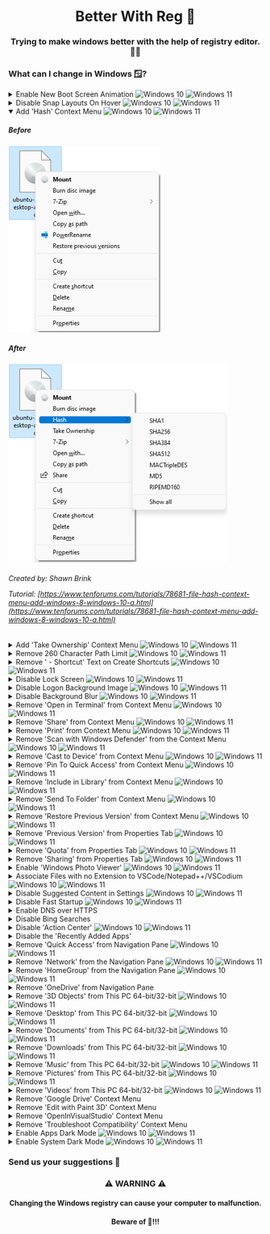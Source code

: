 <p align="center">
  <h1 align="center">Better With Reg 🧊</h1>
  <h3 align="center">Trying to make windows better with the help of registry editor. 👨‍💻</h3>
</p>

### What can I change in Windows 🪟?

<details>
  <summary>
    Enable New Boot Screen Animation
    <img alt="Windows 10" src="https://img.shields.io/badge/-Win_10-999999?style=flat-square"/>
    <img alt="Windows 11" src="https://img.shields.io/badge/-Win_11-0079D5?style=flat"/>
  </summary>
  <h3 align="left">😧</h3>
  <h4 align="left">This item has no description yet.</br>
  To learn more about this modification.</br>
  Please open the tutorial link below.</h4>
  <h6 align="left">
  Created by: Vishal Gupta</br>
  
  Tutorial: [https://www.askvg.com/tip-enable-new-boot-screen-animation-in-windows-11/](https://www.askvg.com/tip-enable-new-boot-screen-animation-in-windows-11/)
  </h6>
</details>

<details>
  <summary>
    Disable Snap Layouts On Hover
    <img alt="Windows 10" src="https://img.shields.io/badge/-Win_10-999999?style=flat-square"/>
    <img alt="Windows 11" src="https://img.shields.io/badge/-Win_11-0079D5?style=flat"/>
  </summary>
  <h5 align="left">Before</h5>
  <img src="img/snaplayoutshover.png" alt="Check Files Hash Sum"/></br>
  <h5 align="left">After</h5>
  <img src="img/snaplayoutshover1.png" alt="Check Files Hash Sum"/></br>
  <h6 align="left">
  Created by: Ryan Maskell</br>
  
  Tutorial: [https://winbuzzer.com/2021/12/06/windows-11-disable-the-snap-layouts-pop-up-on-the-maximize-button-xcxwbt/](https://winbuzzer.com/2021/12/06/windows-11-disable-the-snap-layouts-pop-up-on-the-maximize-button-xcxwbt/)
  </h6>
</details>

<details open>
  <summary>
    Add 'Hash' Context Menu
    <img alt="Windows 10" src="https://img.shields.io/badge/-Win_10-0079D7?style=flat-square"/>
    <img alt="Windows 11" src="https://img.shields.io/badge/-Win_11-0079D5?style=flat"/>
  </summary>
  <h5 align="left">Before</h5>
  <img src="img/hashsum.png" alt="Check Files Hash Sum"/></br>
  <h5 align="left">After</h5>
  <img src="img/hashsum1.png" alt="Check Files Hash Sum"/></br>
  <h6 align="left">
  Created by: Shawn Brink</br>

  Tutorial: [https://www.tenforums.com/tutorials/78681-file-hash-context-menu-add-windows-8-windows-10-a.html](https://www.tenforums.com/tutorials/78681-file-hash-context-menu-add-windows-8-windows-10-a.html)
  </h6>
</details>

<details>
  <summary>
    Add 'Take Ownership' Context Menu
    <img alt="Windows 10" src="https://img.shields.io/badge/-Win_10-0079D7?style=flat-square"/>
    <img alt="Windows 11" src="https://img.shields.io/badge/-Win_11-0079D5?style=flat"/>
  </summary>
  <h5 align="left">Before</h5>
  <img src="img/takeownership.png" alt=""/></br>
  <h5 align="left">After</h5>
  <img src="img/takeownership1.png" alt=""/></br>
  <img src="img/takeownership2.png" alt=""/></br>
  <h6 align="left">
  Created by: Walter Glenn</br>

  Article: [https://www.howtogeek.com/howto/windows-vista/add-take-ownership-to-explorer-right-click-menu-in-vista/](https://www.howtogeek.com/howto/windows-vista/add-take-ownership-to-explorer-right-click-menu-in-vista/)
  </h6>
</details>

<details>
  <summary>
    Remove 260 Character Path Limit
    <img alt="Windows 10" src="https://img.shields.io/badge/-Win_10-0079D7?style=flat-square"/>
    <img alt="Windows 11" src="https://img.shields.io/badge/-Win_11-0079D5?style=flat"/>
  </summary>
  <h5 align="left">Before</h5>
  <img src="img/260limitpath.png" alt=""/></br>
  <h5 align="left">After</h5>
  <img src="img/260limitpath1.png" alt=""/></br>
  <h6 align="left">
  Created by: Walter Glenn</br>

  Article: [http://www.howtogeek.com/266621/how-to-make-windows-10-accept-file-paths-over-260-characters/](http://www.howtogeek.com/266621/how-to-make-windows-10-accept-file-paths-over-260-characters/)
  </h6>
</details>

<details>
  <summary>
    Remove ' - Shortcut' Text on Create Shortcuts
    <img alt="Windows 10" src="https://img.shields.io/badge/-Win_10-0079D7?style=flat-square"/>
    <img alt="Windows 11" src="https://img.shields.io/badge/-Win_11-0079D5?style=flat"/>
  </summary>
  <h5 align="left">Before</h5>
  <img src="img/shortcuttext.png" alt=""/></br>
  <h5 align="left">After</h5>
  <img src="img/shortcuttext1.png" alt=""/></br>
  <h6 align="left">
  Created by: Walter Glenn</br>

  Article: [http://www.howtogeek.com/281753/how-to-remove-the-shortcut-text-from-new-shortcuts-in-windows/](http://www.howtogeek.com/281753/how-to-remove-the-shortcut-text-from-new-shortcuts-in-windows/)
  </h6>
</details>

<details>
  <summary>
    Disable Lock Screen
    <img alt="Windows 10" src="https://img.shields.io/badge/-Win_10-0079D7?style=flat-square"/>
    <img alt="Windows 11" src="https://img.shields.io/badge/-Win_11-0079D5?style=flat"/>
  </summary>
  <h5 align="left">Before</h5>
  <img src="img/lockscreen.png" alt=""/></br>
  <h5 align="left">After</h5>
  <img src="img/lockscreen1.png" alt=""/></br>
  <h6 align="left">
  Created by Unknown</br>
  </h6>
</details>

<details>
  <summary>
    Disable Logon Background Image
    <img alt="Windows 10" src="https://img.shields.io/badge/-Win_10-0079D7?style=flat-square"/>
    <img alt="Windows 11" src="https://img.shields.io/badge/-Win_11-0079D5?style=flat"/>
  </summary>
  <h5 align="left">Before</h5>
  <img src="img/lockscreenimage.png" alt=""/></br>
  <h5 align="left">After</h5>
  <img src="img/lockscreenimage1.png" alt=""/></br>
  <h6 align="left">
  Created by Unknown</br>
  </h6>
</details>

<details>
  <summary>
    Disable Background Blur
    <img alt="Windows 10" src="https://img.shields.io/badge/-Win_10-0079D7?style=flat-square"/>
    <img alt="Windows 11" src="https://img.shields.io/badge/-Win_11-0079D5?style=flat"/>
  </summary>
  <h5 align="left">Before</h5>
  <img src="img/lockscreenimageblur.png" alt=""/></br>
  <h5 align="left">After</h5>
  <img src="img/lockscreenimageblur1.png" alt=""/></br>
  <h6 align="left">
  Created by Brady Gavin
  
  Article: [https://www.howtogeek.com/426554/how-to-disable-the-login-screen-background-blur-on-windows-10/](https://www.howtogeek.com/426554/how-to-disable-the-login-screen-background-blur-on-windows-10/)
  </h6>
</details>

<details>
  <summary>
    Remove 'Open in Terminal' from Context Menu
    <img alt="Windows 10" src="https://img.shields.io/badge/-Win_10-999999?style=flat-square"/>
    <img alt="Windows 11" src="https://img.shields.io/badge/-Win_11-0079D5?style=flat"/>
  </summary>
  <h5 align="left">Before</h5>
  <img src="img/openinterminal.png" alt=""/></br>
  <h5 align="left">After</h5>
  <img src="img/openinterminal1.png" alt=""/></br>
  <h6 align="left">
  Created by: Sergey Tkachenko</br>
  
  Tutorial: [https://winaero.com/how-to-remove-open-in-windows-terminal-context-menu-in-windows-11/](https://winaero.com/how-to-remove-open-in-windows-terminal-context-menu-in-windows-11/)
  </h6>
</details>

<details>
  <summary>
    Remove 'Share' from Context Menu
    <img alt="Windows 10" src="https://img.shields.io/badge/-Win_10-999999?style=flat-square"/>
    <img alt="Windows 11" src="https://img.shields.io/badge/-Win_11-0079D5?style=flat"/>
  </summary>
  <h5 align="left">Before</h5>
  <img src="img/share.png" alt=""/></br>
  <h5 align="left">After</h5>
  <img src="img/share1.png" alt=""/></br>
  <h6 align="left">
  Created by: Shawn Brink</br>
  
  Tutorial: [https://www.elevenforum.com/t/add-or-remove-share-context-menu-in-windows-11.1690/](https://www.elevenforum.com/t/add-or-remove-share-context-menu-in-windows-11.1690/)
  </h6>
</details>

<details>
  <summary>
    Remove 'Print' from Context Menu
    <img alt="Windows 10" src="https://img.shields.io/badge/-Win_10-0079D5?style=flat-square"/>
    <img alt="Windows 11" src="https://img.shields.io/badge/-Win_11-0079D5?style=flat"/>
  </summary>
  <h5 align="left">Before</h5>
  <img src="img/print.png" alt=""/></br>
  <h5 align="left">After</h5>
  <img src="img/print1.png" alt=""/></br>
  <h6 align="left">
  Created by: Sergey Tkachenko</br>
  
  Tutorial: [https://winaero.com/remove-print-context-menu-in-windows-10/](https://winaero.com/remove-print-context-menu-in-windows-10/)
  </h6>
</details>

<details>
  <summary>
    Remove 'Scan with Windows Defender' from the Context Menu
    <img alt="Windows 10" src="https://img.shields.io/badge/-Win_10-0079D7?style=flat-square"/>
    <img alt="Windows 11" src="https://img.shields.io/badge/-Win_11-0079D5?style=flat"/>
  </summary>
  <h5 align="left">Before</h5>
  <img src="img/scanwithmicrosoftdefender.png" alt=""/></br>
  <h5 align="left">After</h5>
  <img src="img/scanwithmicrosoftdefender1.png" alt=""/></br>
  <h6 align="left">
  Created by: Shawn Brink</br>
  
  Tutorial: [https://www.tenforums.com/tutorials/18145-add-remove-scan-microsoft-defender-context-menu-windows-10-a.html](https://www.tenforums.com/tutorials/18145-add-remove-scan-microsoft-defender-context-menu-windows-10-a.html)
  </h6>
</details>

<details>
  <summary>
    Remove 'Cast to Device' from Context Menu
    <img alt="Windows 10" src="https://img.shields.io/badge/-Win_10-0079D5?style=flat-square"/>
    <img alt="Windows 11" src="https://img.shields.io/badge/-Win_11-0079D5?style=flat"/>
  </summary>
  <h5 align="left">Before</h5>
  <img src="img/casttodevice.png" alt=""/></br>
  <h5 align="left">After</h5>
  <img src="img/casttodevice1.png" alt=""/></br>
  <h6 align="left">
  Created by: Shawn Brink</br>
  
  Tutorial: [http://www.tenforums.com/tutorials/61525-cast-device-context-menu-add-remove-windows-10-a.html](http://www.tenforums.com/tutorials/61525-cast-device-context-menu-add-remove-windows-10-a.html)
  </h6>
</details>

<details>
  <summary>
    Remove 'Pin To Quick Access' from Context Menu
    <img alt="Windows 10" src="https://img.shields.io/badge/-Win_10-0079D7?style=flat-square"/>
    <img alt="Windows 11" src="https://img.shields.io/badge/-Win_11-0079D5?style=flat"/>
  </summary>
  <h5 align="left">Before</h5>
  <img src="img/pinquickaccess.png" alt=""/></br>
  <h5 align="left">After</h5>
  <img src="img/pinquickaccess1.png" alt=""/></br>
  <h6 align="left">
  Created by: Sergey Tkachenko

  Article: [https://winaero.com/remove-pin-quick-access-menu-windows-10/](https://winaero.com/remove-pin-quick-access-menu-windows-10/)
  </h6>
</details>

<details>
  <summary>
    Remove 'Include in Library' from Context Menu
    <img alt="Windows 10" src="https://img.shields.io/badge/-Win_10-0079D7?style=flat-square"/>
    <img alt="Windows 11" src="https://img.shields.io/badge/-Win_11-0079D5?style=flat"/>
  </summary>
  <h5 align="left">Before</h5>
  <img src="img/includeinlibrary.png" alt=""/></br>
  <h5 align="left">After</h5>
  <img src="img/includeinlibrary1.png" alt=""/></br>
  <h6 align="left">
  Created by: Shawn Brink</br>
  
  Tutorial: [http://www.tenforums.com/tutorials/37130-include-library-add-remove-context-menu-windows-10-a.html](http://www.tenforums.com/tutorials/37130-include-library-add-remove-context-menu-windows-10-a.html)
  </h6>
</details>

<details>
  <summary>
    Remove 'Send To Folder' from Context Menu
    <img alt="Windows 10" src="https://img.shields.io/badge/-Win_10-0079D7?style=flat-square"/>
    <img alt="Windows 11" src="https://img.shields.io/badge/-Win_11-0079D5?style=flat"/>
  </summary>
  <h5 align="left">Before</h5>
  <img src="img/sendto.png" alt=""/></br>
  <h5 align="left">After</h5>
  <img src="img/sendto1.png" alt=""/></br>
  <h6 align="left">
  Created by Walter Glenn</br>

  Article: [http://www.howtogeek.com/282546/how-to-disable-the-send-to-folder-on-the-context-menu-in-windows/](http://www.howtogeek.com/282546/how-to-disable-the-send-to-folder-on-the-context-menu-in-windows/)
  </h6>
</details>

<details>
  <summary>
    Remove 'Restore Previous Version' from Context Menu
    <img alt="Windows 10" src="https://img.shields.io/badge/-Win_10-0079D7?style=flat-square"/>
    <img alt="Windows 11" src="https://img.shields.io/badge/-Win_11-0079D5?style=flat"/>
  </summary>
  <h5 align="left">Before</h5>
  <img src="img/restorepreviousversions.png" alt=""/></br>
  <h5 align="left">After</h5>
  <img src="img/restorepreviousversions1.png" alt=""/></br>
  <h6 align="left">
  Created by: Shawn Brink</br>
  
  Tutorial: [https://www.tenforums.com/tutorials/79513-remove-previous-versions-context-menu-properties-windows-10-a.html](https://www.tenforums.com/tutorials/79513-remove-previous-versions-context-menu-properties-windows-10-a.html)
  </h6>
</details>

<details>
  <summary>
    Remove 'Previous Version' from Properties Tab
    <img alt="Windows 10" src="https://img.shields.io/badge/-Win_10-0079D7?style=flat-square"/>
    <img alt="Windows 11" src="https://img.shields.io/badge/-Win_11-0079D5?style=flat"/>
  </summary>
  <h5 align="left">Before</h5>
  <img src="img/previousversionsproperties.png" alt=""/></br>
  <h5 align="left">After</h5>
  <img src="img/previousversionsproperties1.png" alt=""/></br>
  <h6 align="left">
  Created by: Shawn Brink</br>
  
  Tutorial: [https://www.tenforums.com/tutorials/79513-remove-previous-versions-context-menu-properties-windows-10-a.html](https://www.tenforums.com/tutorials/79513-remove-previous-versions-context-menu-properties-windows-10-a.html)
  </h6>
</details>

<details>
  <summary>
    Remove 'Quota' from Properties Tab
    <img alt="Windows 10" src="https://img.shields.io/badge/-Win_10-0079D7?style=flat-square"/>
    <img alt="Windows 11" src="https://img.shields.io/badge/-Win_11-0079D5?style=flat"/>
  </summary>
  <h5 align="left">Before</h5>
  <img src="img/quotaproperties.png" alt=""/></br>
  <h5 align="left">After</h5>
  <img src="img/quotaproperties1.png" alt=""/></br>
  <h6 align="left">
  Created by: PassionateWriter</br>
  
  Tutorial: [https://thegeekpage.com/how-to-add-remove-quota-tab-from-drive-properties-on-windows-10/](https://thegeekpage.com/how-to-add-remove-quota-tab-from-drive-properties-on-windows-10/)
  </h6>
</details>

<details>
  <summary>
    Remove 'Sharing' from Properties Tab
    <img alt="Windows 10" src="https://img.shields.io/badge/-Win_10-0079D7?style=flat-square"/>
    <img alt="Windows 11" src="https://img.shields.io/badge/-Win_11-0079D5?style=flat"/>
  </summary>
  <h5 align="left">Before</h5>
  <img src="img/sharingproperties.png" alt=""/></br>
  <h5 align="left">After</h5>
  <img src="img/sharingproperties1.png" alt=""/></br>
  <h6 align="left">
  Created by: Sergey Tkachenko</br>
  
  Tutorial: [https://winaero.com/remove-sharing-tab-from-folder-properties-in-windows-10/](https://winaero.com/remove-sharing-tab-from-folder-properties-in-windows-10/)
  </h6>
</details>

<details>
  <summary>
    Enable 'Windows Photo Viewer'
    <img alt="Windows 10" src="https://img.shields.io/badge/-Win_10-0079D7?style=flat-square"/>
    <img alt="Windows 11" src="https://img.shields.io/badge/-Win_11-0079D5?style=flat"/>
  </summary>
  <h3 align="left">😧</h3>
  <h4 align="left">This item has no description yet.</br>
  To learn more about this modification.</br>
  Please open the tutorial link below.</h4>
  <h6 align="left">
  Created by Walter Glenn</br>

  Article: [https://www.howtogeek.com/225844/how-to-make-windows-photo-viewer-your-default-image-viewer-on-windows-10/](https://www.howtogeek.com/225844/how-to-make-windows-photo-viewer-your-default-image-viewer-on-windows-10/)
  </h6>
</details>

<details>
  <summary>
    Associate Files with no Extension to VSCode/Notepad++/VSCodium
    <img alt="Windows 10" src="https://img.shields.io/badge/-Win_10-0079D7?style=flat-square"/>
    <img alt="Windows 11" src="https://img.shields.io/badge/-Win_11-0079D5?style=flat"/>
    </summary>
  <h3 align="left">😵‍💫</h3>
  <h4 align="left">This item has no description yet.</br>
  To learn more about this modification.</br>
  Please open the tutorial link below.</h4>
  <h6 align="left">
  Created by Unknown</br>
  </h6>
</details>

<details>
  <summary>
    Disable Suggested Content in Settings
    <img alt="Windows 10" src="https://img.shields.io/badge/-Win_10-999999?style=flat-square"/>
    <img alt="Windows 11" src="https://img.shields.io/badge/-Win_11-0079D5?style=flat"/>
    </summary>
  <h3 align="left">😵‍💫</h3>
  <h4 align="left">This item has no description yet.</br>
  To learn more about this modification.</br>
  Please open the tutorial link below.</h4>
  <h6 align="left">
  Created by: Shawn Brink</br>
  
  Tutorial: [https://www.elevenforum.com/t/enable-or-disable-suggested-content-in-settings-in-windows-11.3791/](https://www.elevenforum.com/t/enable-or-disable-suggested-content-in-settings-in-windows-11.3791/)
  </h6>
</details>

<details>
  <summary>
    Disable Fast Startup
    <img alt="Windows 10" src="https://img.shields.io/badge/-Win_10-0079D7?style=flat-square"/>
    <img alt="Windows 11" src="https://img.shields.io/badge/-Win_11-0079D5?style=flat"/>
  </summary>
  <h3 align="left">😭</h3>
  <h4 align="left">This item has no description yet.</br>
  To learn more about this modification.</br>
  Please open the tutorial link below.</h4>
  <h6 align="left">
  Created by: Tashreef Shareef</br>

  Tutorial: [https://www.makeuseof.com/windows-11-turn-on-or-off-fast-startup/](https://www.makeuseof.com/windows-11-turn-on-or-off-fast-startup/)
  </h6>
</details>

<details>
  <summary>
    Enable DNS over HTTPS
  </summary>
  <h3 align="left">😭</h3>
  <h4 align="left">This item has no description yet.</br>
  To learn more about this modification.</br>
  Please open the tutorial link below.</h4>
  <h6 align="left">
  Created by Unknown</br>
  </h6>
</details>

<details>
  <summary>
    Disable Bing Searches
  </summary>
  <h3 align="left">😫</h3>
  <h4 align="left">This item has no description yet.</br>
  To learn more about this modification.</br>
  Please open the tutorial link below.</h4>
  <h6 align="left">
  Created by: Chris Hoffman and Josh Hendrickson</br>
  
  Article: [https://www.howtogeek.com/224159/how-to-disable-bing-in-the-windows-10-start-menu/](https://www.howtogeek.com/224159/how-to-disable-bing-in-the-windows-10-start-menu/)
  </h6>
</details>

<details>
  <summary>
    Disable 'Action Center'
    <img alt="Windows 10" src="https://img.shields.io/badge/-Win_10-0079D7?style=flat-square"/>
    <img alt="Windows 11" src="https://img.shields.io/badge/-Win_11-999999?style=flat"/>
  </summary>
  <h3 align="left">😩</h3>
  <h4 align="left">This item has no description yet.</br>
  To learn more about this modification.</br>
  Please open the tutorial link below.</h4>
  <h6 align="left">
  Created by Unknown</br>
  </h6>
</details>

<details>
  <summary>
    Disable the 'Recently Added Apps'
  </summary>
  <h3 align="left">😧</h3>
  <h4 align="left">This item has no description yet.</br>
  To learn more about this modification.</br>
  Please open the tutorial link below.</h4>
  <h6 align="left">
  Created by Unknown</br>
  </h6>
</details>

<details>
  <summary>
    Remove 'Quick Access' from Navigation Pane
    <img alt="Windows 10" src="https://img.shields.io/badge/-Win_10-0079D7?style=flat-square"/>
    <img alt="Windows 11" src="https://img.shields.io/badge/-Win_11-0079D5?style=flat"/>
  </summary>
  <h5 align="left">Before</h5>
  <img src="img/quickaccess.png" alt=""/></br>
  <h5 align="left">After</h5>
  <img src="img/quickaccess1.png" alt=""/></br>
  <h6 align="left">
  Created by: Shawn Brink</br>
  
  Tutorial: [https://www.tenforums.com/tutorials/4844-remove-quick-access-navigation-pane-windows-10-a.html](https://www.tenforums.com/tutorials/4844-remove-quick-access-navigation-pane-windows-10-a.html)
  </h6>
</details>

<details>
  <summary>
    Remove 'Network' from the Navigation Pane
    <img alt="Windows 10" src="https://img.shields.io/badge/-Win_10-0079D7?style=flat-square"/>
    <img alt="Windows 11" src="https://img.shields.io/badge/-Win_11-0079D5?style=flat"/>
  </summary>
  <h5 align="left">Before</h5>
  <img src="img/networknavigationpane.png" alt=""/></br>
  <h5 align="left">After</h5>
  <img src="img/networknavigationpane1.png" alt=""/></br>
  <h6 align="left">
  Created by: Manish Sahay</br>
  
  Tutorial: [https://www.thepcinsider.com/remove-network-icon-windows-file-explorer/](https://www.thepcinsider.com/remove-network-icon-windows-file-explorer/)
  </h6>
</details>

<details>
  <summary>
    Remove 'HomeGroup' from the Navigation Pane
    <img alt="Windows 10" src="https://img.shields.io/badge/-Win_10-0079D7?style=flat-square"/>
    <img alt="Windows 11" src="https://img.shields.io/badge/-Win_11-999999?style=flat"/>
  </summary>
  <h3 align="left">😧</h3>
  <h4 align="left">This item has no description yet.</br>
  To learn more about this modification.</br>
  Please open the tutorial link below.</h4>
  <h6 align="left">
  Created by: Shawn Brink</br>

  Tutorial: [https://www.tenforums.com/tutorials/4870-homegroup-navigation-pane-add-remove-windows-10-a.html](https://www.tenforums.com/tutorials/4870-homegroup-navigation-pane-add-remove-windows-10-a.html)
  </h6>
</details>

<details>
  <summary>
    Remove 'OneDrive' from Navigation Pane
  </summary>
  <h3 align="left">😧</h3>
  <h4 align="left">This item has no description yet.</br>
  To learn more about this modification.</br>
  Please open the tutorial link below.</h4>
  <h6 align="left">
  Created by: Shawn Brink</br>
  
  Tutorial: [http://www.tenforums.com/tutorials/4818-onedrive-add-remove-navigation-pane-windows-10-a.html](http://www.tenforums.com/tutorials/4818-onedrive-add-remove-navigation-pane-windows-10-a.html)
  </h6>
</details>

<details>
  <summary>
    Remove '3D Objects' from This PC 64-bit/32-bit
    <img alt="Windows 10" src="https://img.shields.io/badge/-Win_10-0079D7?style=flat-square"/>
    <img alt="Windows 11" src="https://img.shields.io/badge/-Win_11-999999?style=flat"/>
  </summary>
  <h3 align="left">😧</h3>
  <h4 align="left">This item has no description yet.</br>
  To learn more about this modification.</br>
  Please open the tutorial link below.</h4>
  <h6 align="left">
  Created by Chris Hoffman</br>

  Article: [https://www.howtogeek.com/222057/how-to-remove-the-folders-from-%E2%80%9Cthis-pc%E2%80%9D-on-windows-10/](https://www.howtogeek.com/222057/how-to-remove-the-folders-from-%E2%80%9Cthis-pc%E2%80%9D-on-windows-10/)
  </h6>
</details>

<details>
  <summary>
    Remove 'Desktop' from This PC 64-bit/32-bit
    <img alt="Windows 10" src="https://img.shields.io/badge/-Win_10-0079D7?style=flat-square"/>
    <img alt="Windows 11" src="https://img.shields.io/badge/-Win_11-0079D5?style=flat"/>
  </summary>
  <h3 align="left">😧</h3>
  <h4 align="left">This item has no description yet.</br>
  To learn more about this modification.</br>
  Please open the tutorial link below.</h4>
  <h6 align="left">
  Created by Chris Hoffman</br>

  Article: [https://www.howtogeek.com/222057/how-to-remove-the-folders-from-%E2%80%9Cthis-pc%E2%80%9D-on-windows-10/](https://www.howtogeek.com/222057/how-to-remove-the-folders-from-%E2%80%9Cthis-pc%E2%80%9D-on-windows-10/)
  </h6>
</details>

<details>
  <summary>
    Remove 'Documents' from This PC 64-bit/32-bit
    <img alt="Windows 10" src="https://img.shields.io/badge/-Win_10-0079D7?style=flat-square"/>
    <img alt="Windows 11" src="https://img.shields.io/badge/-Win_11-0079D5?style=flat"/>
  </summary>
  <h3 align="left">😧</h3>
  <h4 align="left">This item has no description yet.</br>
  To learn more about this modification.</br>
  Please open the tutorial link below.</h4>
  <h6 align="left">
  Created by Chris Hoffman</br>

  Article: [https://www.howtogeek.com/222057/how-to-remove-the-folders-from-%E2%80%9Cthis-pc%E2%80%9D-on-windows-10/](https://www.howtogeek.com/222057/how-to-remove-the-folders-from-%E2%80%9Cthis-pc%E2%80%9D-on-windows-10/)
  </h6>
</details>

<details>
  <summary>
    Remove 'Downloads' from This PC 64-bit/32-bit
    <img alt="Windows 10" src="https://img.shields.io/badge/-Win_10-0079D7?style=flat-square"/>
    <img alt="Windows 11" src="https://img.shields.io/badge/-Win_11-0079D5?style=flat"/>
  </summary>
  <h3 align="left">😧</h3>
  <h4 align="left">This item has no description yet.</br>
  To learn more about this modification.</br>
  Please open the tutorial link below.</h4>
  <h6 align="left">
  Created by Chris Hoffman</br>

  Article: [https://www.howtogeek.com/222057/how-to-remove-the-folders-from-%E2%80%9Cthis-pc%E2%80%9D-on-windows-10/](https://www.howtogeek.com/222057/how-to-remove-the-folders-from-%E2%80%9Cthis-pc%E2%80%9D-on-windows-10/)
  </h6>
</details>

<details>
  <summary>
    Remove 'Music' from This PC 64-bit/32-bit
    <img alt="Windows 10" src="https://img.shields.io/badge/-Win_10-0079D7?style=flat-square"/>
    <img alt="Windows 11" src="https://img.shields.io/badge/-Win_11-0079D5?style=flat"/>
  </summary>
  <h3 align="left">😧</h3>
  <h4 align="left">This item has no description yet.</br>
  To learn more about this modification.</br>
  Please open the tutorial link below.</h4>
  <h6 align="left">
  Created by Chris Hoffman</br>

  Article: [https://www.howtogeek.com/222057/how-to-remove-the-folders-from-%E2%80%9Cthis-pc%E2%80%9D-on-windows-10/](https://www.howtogeek.com/222057/how-to-remove-the-folders-from-%E2%80%9Cthis-pc%E2%80%9D-on-windows-10/)
  </h6>
</details>

<details>
  <summary>
    Remove 'Pictures' from This PC 64-bit/32-bit
    <img alt="Windows 10" src="https://img.shields.io/badge/-Win_10-0079D7?style=flat-square"/>
    <img alt="Windows 11" src="https://img.shields.io/badge/-Win_11-0079D5?style=flat"/>
  </summary>
  <h3 align="left">😧</h3>
  <h4 align="left">This item has no description yet.</br>
  To learn more about this modification.</br>
  Please open the tutorial link below.</h4>
  <h6 align="left">
  Created by Chris Hoffman</br>

  Article: [https://www.howtogeek.com/222057/how-to-remove-the-folders-from-%E2%80%9Cthis-pc%E2%80%9D-on-windows-10/](https://www.howtogeek.com/222057/how-to-remove-the-folders-from-%E2%80%9Cthis-pc%E2%80%9D-on-windows-10/)
  </h6>
</details>

<details>
  <summary>
    Remove 'Videos' from This PC 64-bit/32-bit
    <img alt="Windows 10" src="https://img.shields.io/badge/-Win_10-0079D7?style=flat-square"/>
    <img alt="Windows 11" src="https://img.shields.io/badge/-Win_11-0079D5?style=flat"/>
  </summary>
  <h3 align="left">😧</h3>
  <h4 align="left">This item has no description yet.</br>
  To learn more about this modification.</br>
  Please open the tutorial link below.</h4>
  <h6 align="left">
  Created by Chris Hoffman</br>

  Article: [https://www.howtogeek.com/222057/how-to-remove-the-folders-from-%E2%80%9Cthis-pc%E2%80%9D-on-windows-10/](https://www.howtogeek.com/222057/how-to-remove-the-folders-from-%E2%80%9Cthis-pc%E2%80%9D-on-windows-10/)
  </h6>
</details>

<details>
  <summary>
    Remove 'Google Drive' Context Menu
  </summary>
  <h3 align="left">😧</h3>
  <h4 align="left">This item has no description yet.</br>
  To learn more about this modification.</br>
  Please open the tutorial link below.</h4>
  <h6 align="left">
  Created by: Shawn Brink</br>
  
  Tutorial: [https://www.tenforums.com/tutorials/158948-how-add-remove-google-drive-context-menu-windows.html](https://www.tenforums.com/tutorials/158948-how-add-remove-google-drive-context-menu-windows.html)
  </h6>
</details>

<details>
  <summary>
    Remove 'Edit with Paint 3D' Context Menu
  </summary>
  <h3 align="left">😧</h3>
  <h4 align="left">This item has no description yet.</br>
  To learn more about this modification.</br>
  Please open the tutorial link below.</h4>
  <h6 align="left">
  Created by Unknown</br>
  </h6>
</details>

<details>
  <summary>
    Remove 'OpenInVisualStudio' Context Menu
  </summary>
  <h3 align="left">😧</h3>
  <h4 align="left">This item has no description yet.</br>
  To learn more about this modification.</br>
  Please open the tutorial link below.</h4>
  <h6 align="left">
  Created by Unknown</br>
  </h6>
</details>

<details>
  <summary>
    Remove 'Troubleshoot Compatibility' Context Menu
  </summary>
  <h3 align="left">😧</h3>
  <h4 align="left">This item has no description yet.</br>
  To learn more about this modification.</br>
  Please open the tutorial link below.</h4>
  <h6 align="left">
  Created by Unknown</br>
  </h6>
</details>

<details>
  <summary>
    Enable Apps Dark Mode
    <img alt="Windows 10" src="https://img.shields.io/badge/-Win_10-0079D7?style=flat-square"/>
    <img alt="Windows 11" src="https://img.shields.io/badge/-Win_11-0079D5?style=flat"/>
  </summary>
  <h3 align="left">😧</h3>
  <h4 align="left">This item has no description yet.</br>
  To learn more about this modification.</br>
  Please open the tutorial link below.</h4>
  <h6 align="left">
  Created by Unknown</br>
  </h6>
</details>

<details>
  <summary>
    Enable System Dark Mode
    <img alt="Windows 10" src="https://img.shields.io/badge/-Win_10-0079D7?style=flat-square"/>
    <img alt="Windows 11" src="https://img.shields.io/badge/-Win_11-0079D5?style=flat"/>
  </summary>
  <h3 align="left">😧</h3>
  <h4 align="left">This item has no description yet.</br>
  To learn more about this modification.</br>
  Please open the tutorial link below.</h4>
  <h6 align="left">
  Created by Unknown</br>
  </h6>
</details>

<h3 align="left">Send us your suggestions 🤝</h3>

<p align="center">
  <h3 align="center">⚠️ WARNING ⚠️</h3>
  <h4 align="center">Changing the Windows registry can cause your computer to malfunction.</h4>
  <h4 align="center">Beware of 🐛!!!</h4>
</p>
